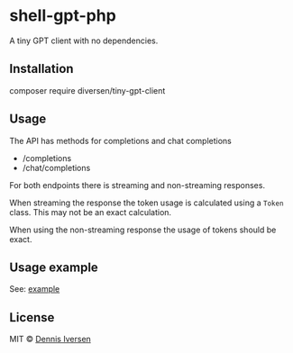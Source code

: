 # shell-gpt-php

A tiny GPT client with no dependencies. 

## Installation

composer require diversen/tiny-gpt-client

## Usage

The API has methods for completions and chat completions

* /completions
* /chat/completions

For both endpoints there is streaming and non-streaming
responses. 

When streaming the response the token usage is calculated using
a `Token` class. This may not be an exact calculation.

When using the non-streaming response the usage of tokens 
should be exact. 

## Usage example

See: [example](example/index.php)

## License

MIT © [Dennis Iversen](https://github.com/diversen)
